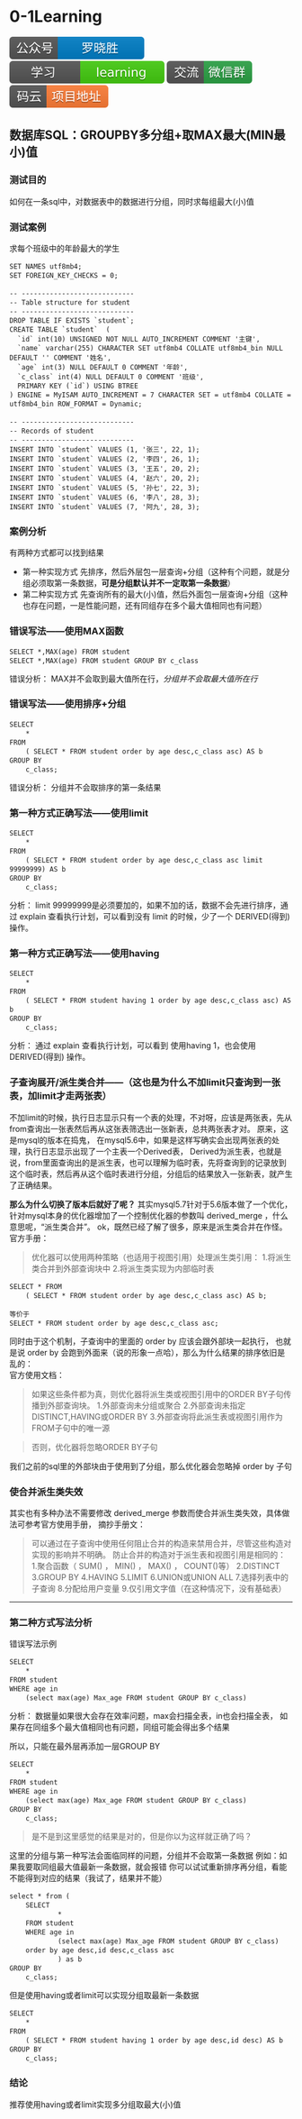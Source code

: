 # 0-1Learning

![alt text](../../static/common/svg/luoxiaosheng.svg "公众号")
![alt text](../../static/common/svg/luoxiaosheng_learning.svg "学习")
![alt text](../../static/common/svg/luoxiaosheng_wechat.svg "微信")
![alt text](../../static/common/svg/luoxiaosheng_gitee.svg "码云")

## 数据库SQL：GROUPBY多分组+取MAX最大(MIN最小)值

### 测试目的
如何在一条sql中，对数据表中的数据进行分组，同时求每组最大(小)值

### 测试案例
求每个班级中的年龄最大的学生
````
SET NAMES utf8mb4;
SET FOREIGN_KEY_CHECKS = 0;

-- ----------------------------
-- Table structure for student
-- ----------------------------
DROP TABLE IF EXISTS `student`;
CREATE TABLE `student`  (
  `id` int(10) UNSIGNED NOT NULL AUTO_INCREMENT COMMENT '主键',
  `name` varchar(255) CHARACTER SET utf8mb4 COLLATE utf8mb4_bin NULL DEFAULT '' COMMENT '姓名',
  `age` int(3) NULL DEFAULT 0 COMMENT '年龄',
  `c_class` int(4) NULL DEFAULT 0 COMMENT '班级',
  PRIMARY KEY (`id`) USING BTREE
) ENGINE = MyISAM AUTO_INCREMENT = 7 CHARACTER SET = utf8mb4 COLLATE = utf8mb4_bin ROW_FORMAT = Dynamic;

-- ----------------------------
-- Records of student
-- ----------------------------
INSERT INTO `student` VALUES (1, '张三', 22, 1);
INSERT INTO `student` VALUES (2, '李四', 26, 1);
INSERT INTO `student` VALUES (3, '王五', 20, 2);
INSERT INTO `student` VALUES (4, '赵六', 20, 2);
INSERT INTO `student` VALUES (5, '孙七', 22, 3);
INSERT INTO `student` VALUES (6, '李八', 28, 3);
INSERT INTO `student` VALUES (7, '阿九', 28, 3);
````

### 案例分析
有两种方式都可以找到结果
* 第一种实现方式
    先排序，然后外层包一层查询+分组（这种有个问题，就是分组必须取第一条数据，**可是分组默认并不一定取第一条数据**）
* 第二种实现方式
    先查询所有的最大(小)值，然后外面包一层查询+分组（这种也存在问题，一是性能问题，还有同组存在多个最大值相同也有问题）

### 错误写法——使用MAX函数
````
SELECT *,MAX(age) FROM student
SELECT *,MAX(age) FROM student GROUP BY c_class
````
错误分析：
MAX并不会取到最大值所在行，*分组并不会取最大值所在行*


### 错误写法——使用排序+分组
````
SELECT
    * 
FROM
    ( SELECT * FROM student order by age desc,c_class asc) AS b
GROUP BY
    c_class;
````
错误分析：
分组并不会取排序的第一条结果


### 第一种方式正确写法——使用limit
````
SELECT
    * 
FROM
    ( SELECT * FROM student order by age desc,c_class asc limit 99999999) AS b
GROUP BY
    c_class;
````
分析：
limit 99999999是必须要加的，如果不加的话，数据不会先进行排序，通过 explain 查看执行计划，可以看到没有 limit 的时候，少了一个 DERIVED(得到) 操作。
  
### 第一种方式正确写法——使用having
````
SELECT
    * 
FROM
    ( SELECT * FROM student having 1 order by age desc,c_class asc) AS b
GROUP BY
    c_class;
````
分析：
通过 explain 查看执行计划，可以看到 使用having 1，也会使用 DERIVED(得到) 操作。


### 子查询展开/派生类合并——（这也是为什么不加limit只查询到一张表，加limit才走两张表）
不加limit的时候，执行日志显示只有一个表的处理，不对呀，应该是两张表，先从from查询出一张表然后再从这张表筛选出一张新表，总共两张表才对。 
原来，这是mysql的版本在捣鬼，
在mysql5.6中，如果是这样写确实会出现两张表的处理，执行日志显示出现了一个主表一个Derived表，
Derived为派生表，也就是说，from里面查询出的是派生表，也可以理解为临时表，先将查询到的记录放到这个临时表，然后再从这个临时表进行分组，分组后的结果放入一张新表，就产生了正确结果。

**那么为什么切换了版本后就好了呢？**
其实mysql5.7针对于5.6版本做了一个优化，针对mysql本身的优化器增加了一个控制优化器的参数叫 derived_merge ，什么意思呢，“派生类合并”。
ok，既然已经了解了很多，原来是派生类合并在作怪。
官方手册：

>优化器可以使用两种策略（也适用于视图引用）处理派生类引用：
1.将派生类合并到外部查询块中
2.将派生类实现为内部临时表
````
SELECT * FROM
    ( SELECT * FROM student order by age desc,c_class asc) AS b;

等价于
SELECT * FROM student order by age desc,c_class asc;
````

同时由于这个机制，子查询中的里面的 order by 应该会跟外部块一起执行，
也就是说 order by 会跑到外面来（说的形象一点哈），那么为什么结果的排序依旧是乱的：    
官方使用文档：

> 如果这些条件都为真，则优化器将派生类或视图引用中的ORDER BY子句传播到外部查询块。
1.外部查询未分组或聚合
2.外部查询未指定DISTINCT,HAVING或ORDER BY
3.外部查询将此派生表或视图引用作为FROM子句中的唯一源

>否则，优化器将忽略ORDER BY子句

我们之前的sql里的外部块由于使用到了分组，那么优化器会忽略掉 order by 子句

### 使合并派生类失效
其实也有多种办法不需要修改 derived_merge 参数而使合并派生类失效，具体做法可参考官方使用手册， 摘抄手册文：

> 可以通过在子查询中使用任何阻止合并的构造来禁用合并，尽管这些构造对实现的影响并不明确。 防止合并的构造对于派生表和视图引用是相同的：
   1.聚合函数（ SUM() ， MIN() ， MAX() ， COUNT()等）
   2.DISTINCT
   3.GROUP BY
   4.HAVING
   5.LIMIT
   6.UNION或UNION ALL
   7.选择列表中的子查询
   8.分配给用户变量
   9.仅引用文字值（在这种情况下，没有基础表）

---

### 第二种方式写法分析
错误写法示例
````
SELECT 
    * 
FROM student 
WHERE age in 
    (select max(age) Max_age FROM student GROUP BY c_class) 
````
分析：
数据量如果很大会存在效率问题，max会扫描全表，in也会扫描全表，
如果存在同组多个最大值相同也有问题，同组可能会得出多个结果


所以，只能在最外层再添加一层GROUP BY
````
SELECT 
    * 
FROM student 
WHERE age in 
    (select max(age) Max_age FROM student GROUP BY c_class) 
GROUP BY 
    c_class;
````

> 是不是到这里感觉的结果是对的，但是你以为这样就正确了吗？

这里的分组与第一种写法会面临同样的问题，分组并不会取第一条数据
例如：如果我要取同组最大值最新一条数据，就会报错
你可以试试重新排序再分组，看能不能得到对应的结果（我试了，结果并不能）
````
select * from (
	SELECT 
			* 
	FROM student 
	WHERE age in 
			(select max(age) Max_age FROM student GROUP BY c_class) 
	order by age desc,id desc,c_class asc
			) as b
GROUP BY 
    c_class;
````

但是使用having或者limit可以实现分组取最新一条数据
````
SELECT
    * 
FROM
    ( SELECT * FROM student having 1 order by age desc,id desc) AS b
GROUP BY
    c_class;
````

### 结论

推荐使用having或者limit实现多分组取最大(小)值

